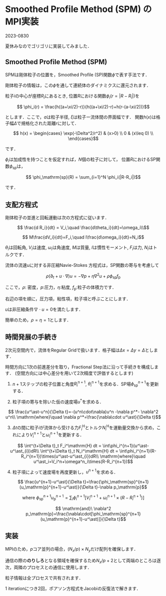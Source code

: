 
# Smoothed Profile Method (SPM) のMPI実装

2023-0830

夏休みなのでゴリゴリに実装してみました．

## Smoothed Profile Method (SPM)

SPMは剛体粒子の位置を，Smoothed Profile (SP)関数$`\phi`$で表す手法です．

剛体粒子の情報は，この$`\phi`$を通して連続体のダイナミクスに還元されます．

粒子$`i`$の中心が座標$`R_i`$にあるとき, 位置$`R`$における関数$`\phi_i(r=|R-R_i|)`$を
```math
  \phi_i(r) = \frac{h((a+\xi/2)-r)}{h((a+\xi/2)-r)+h(r-(a-\xi/2))}
```
とします．ここで，$`a`$は粒子半径, $`\xi`$は粒子ー流体間の界面幅です．
関数$`h(x)`$は格子幅$`\Delta`$で規格化された距離$`r`$に対して．
```math
  h(x) = 
  \begin{cases}
    \exp(-\Delta^2/r^2) & (x>0) \\
    0 & (x\leq 0) \\
  \end{cases}
```
です．

$`\phi_i`$は加成性を持つことを仮定すれば，$`N`$個の粒子に対して，
位置$`R`$におけるSP関数$`\phi_\mathrm{sp}`$は，
```math
  \phi_\mathrm{sp}(R) = \sum_{i=1}^N \phi_i(|R-R_i|)
```
です．

## 支配方程式

剛体粒子の並進と回転運動は次の方程式に従います．
```math
  \frac{d R_i}{dt} = V_i,\quad \frac{d\theta_i}{dt}=\omega_i\\
```
```math
  M\frac{dV_i}{dt}=F_i,\quad I\frac{d\omega_i}{dt}=N_i
```
$`\theta_i`$は回転角, $`V_i`$は速度, $`\omega_i`$は角速度, $`M`$は質量, $`I`$は慣性モーメント, $`F_i`$は力, $`N_i`$はトルクです．


流体の流速$`u`$に対する非圧縮Navie-Stokes 方程式は，SP関数の寄与を考慮して
```math
  \rho(\partial_t+u\cdot\nabla)u = -\nabla p+\eta\nabla^2 u +\rho\phi_\mathrm{sp}f_\mathrm{p}
```
ここで，$`\rho`$: 密度，$`p`$:圧力，$`\eta`$:粘度, $`f_\mathrm{p}`$:粒子の体積力です．

右辺の項を順に，圧力項，粘性項，粒子項と呼ぶことにします．

$`u`$は非圧縮条件$`\nabla\cdot u=0`$を満たします．

簡単のため，$\rho=\eta=1$とします．

## 時間発展の手続き

2次元空間内で，流体をRegular Gridで扱います．格子幅は$\Delta x=\Delta y=\Delta$とします．

時間方向に1次の前進差分を取り，Fractional Step法に沿って手続きを構成します．
(空間方向には中心差分を用いて2次精度で評価するとします)

1. $`n+1`$ステップの粒子位置と角度$`R_i^{n+1}`$, $`\theta_i^{n+1}`$を求める．SP場$`\phi_\mathrm{sp}^{n+1}`$を更新する．

 
2. 粒子項の寄与を除いた仮の速度場$`u^\ast`$を求める．
```math
  \frac{u^\ast-u^n}{\Delta t}=-(u^n\cdot\nabla)u^n -\nabla p^*- \nabla^2 u^n\\
  \mathrm{where}\quad \nabla p^*=\frac{\nabla\cdot u^\ast}{\Delta t}
```

3. $`\Delta t`$の間に粒子$`i`$が流体から受ける力$`F_i^\mathrm{H}`$とトルク$`N_i^\mathrm{H}`$を運動量交換から求め，これにより$`V_i^{n+1}`$と$`\omega_i^{n+1}`$を更新する．
```math
  \int^{t+\Delta t}_t F_i^\mathrm{H} dt = \int\phi_i^{n+1}(u^\ast-u^\ast_{i})dR\\
  \int^{t+\Delta t}_t N_i^\mathrm{H} dt = \int\phi_i^{n+1}(R-R_i^{n+1})\times(u^\ast-u^\ast_{i})dR\\
  \mathrm{where}\quad u^\ast_i=V_i^n+\omega^n_i\times(R-R_i^{n+1})
```

4. 粒子項によって速度場を再度更新し，$`u^{n+1}`$を求める．
```math
  \frac{u^{n+1}-u^\ast}{\Delta t}=\frac{\phi_\mathrm{sp}^{n+1}(u_\mathrm{p}^{n+1}-u^\ast)}{\Delta t}-\nabla p_\mathrm{p}
```
```math
  \mathrm{where}\ \phi_\mathrm{sp}^{n+1}u_\mathrm{p}^{n+1}=\sum_i \phi_i^{n+1}[V_i^{n+1}+\omega^{n+1}_i\times(R-R_i^{n+1})]
```
```math
  \mathrm{and}\ \nabla^2 p_\mathrm{p}=\frac{\nabla\cdot[\phi_\mathrm{sp}^{n+1}(u_\mathrm{p}^{n+1}-u^\ast)]}{\Delta t}
```

## 実装

MPIのため，$`p`$コア並列の場合，$`(N_x/p)\times N_y`$だけ配列を確保します．

通信の際の**のりしろ**となる領域を確保するため$`N_x/p+2`$として両端のところは逐次，両隣のプロセスとの通信に使用します．

粒子情報は全プロセスで共有されます．

1 iterationにつき2回，ポアソン方程式をJacobiの反復法で解きます．


